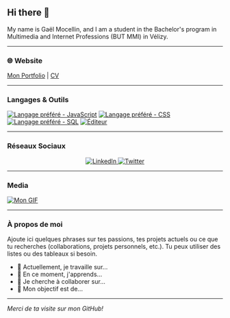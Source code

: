 ## Hi there 👋

My name is Gaël Mocellin, and I am a student in the Bachelor's program in Multimedia and Internet Professions (BUT MMI) in Vélizy.

---

### 🌐 Website

[Mon Portfolio](https://portfolio.gmocellin.com) | [CV](https://cv.gmocellin.com)

---

### Langages & Outils

[![Langage préféré - JavaScript](https://img.shields.io/badge/JavaScript-yellow)](https://developer.mozilla.org/en-US/docs/Web/JavaScript)
[![Langage préféré - CSS](https://img.shields.io/badge/CSS-blue)](https://developer.mozilla.org/en-US/docs/Web/CSS)
[![Langage préféré - SQL](https://img.shields.io/badge/SQL-orange)](https://www.mysql.com/)
[![Éditeur](https://img.shields.io/badge/VSCode-blue)](https://code.visualstudio.com/)

---

### Réseaux Sociaux

<p align="center">
  <a href="https://linkedin.com/in/tonprofil" target="_blank">
    <img src="https://img.shields.io/badge/LinkedIn-Connect-blue?style=for-the-badge&logo=linkedin" alt="LinkedIn" />
  </a>
  <a href="https://twitter.com/tonprofil" target="_blank">
    <img src="https://img.shields.io/badge/Twitter-Follow-blue?style=for-the-badge&logo=twitter" alt="Twitter" />
  </a>
  <!-- Tu peux rajouter d'autres boutons si besoin -->
</p>

---

### Media

[![Mon GIF](https://media.giphy.com/media/ton-gif-url/giphy.gif)](https://videos.pexels.com/video-files/2759484/2759484-uhd_2560_1440_30fps.mp4)

---

### À propos de moi

Ajoute ici quelques phrases sur tes passions, tes projets actuels ou ce que tu recherches (collaborations, projets personnels, etc.). Tu peux utiliser des listes ou des tableaux si besoin.

- 🔭 Actuellement, je travaille sur...
- 🌱 En ce moment, j'apprends...
- 🤝 Je cherche à collaborer sur...
- 🎯 Mon objectif est de...

---

*Merci de ta visite sur mon GitHub!*
